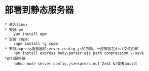 # 部署到静态服务器
    * 进入linux 
    * 安装npm
        yum install npm
    * 安装 cnpm: 
        cnpm install -g cnpm
    * 安装express服务器和server.config.js的依赖，一般安装在dist文件内部
        npm install express body-parser ejs path compression --save
    *运行服务器
        nohup node server.config.js>express.out 2>&1 &(或者build)
    